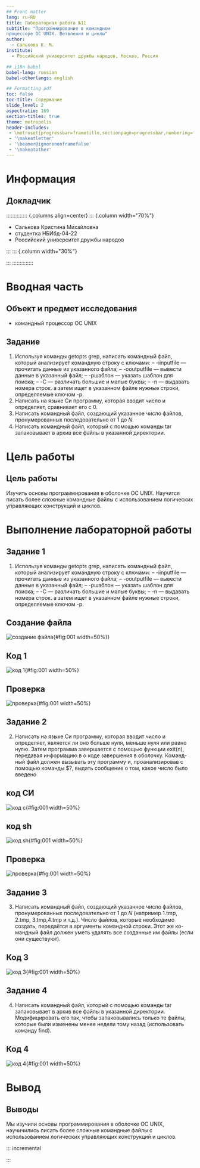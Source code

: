 ```yaml
---
## Front matter
lang: ru-RU
title: Лабораторная работа №11
subtitle: "Программирование в командном
процессоре ОС UNIX. Ветвления и циклы"
author:
  - Салькова К. М.
institute:
  - Российский университет дружбы народов, Москва, Россия

## i18n babel
babel-lang: russian
babel-otherlangs: english

## Formatting pdf
toc: false
toc-title: Содержание
slide_level: 2
aspectratio: 169
section-titles: true
theme: metropolis
header-includes:
 - \metroset{progressbar=frametitle,sectionpage=progressbar,numbering=fraction}
 - '\makeatletter'
 - '\beamer@ignorenonframefalse'
 - '\makeatother'
---
```


# Информация

## Докладчик

:::::::::::::: {.columns align=center}
::: {.column width="70%"}

  * Салькова Кристина Михайловна
  * студентка НБИбд-04-22
  * Российский университет дружбы народов


:::
::: {.column width="30%"}


:::
::::::::::::::

# Вводная часть

## Объект и предмет исследования

- командный процессор OC UNIX

## Задание

1. Используя команды getopts grep, написать командный файл, который анализирует
командную строку с ключами:
– -iinputfile — прочитать данные из указанного файла;
– -ooutputfile — вывести данные в указанный файл;
– -pшаблон — указать шаблон для поиска;
– -C — различать большие и малые буквы;
– -n — выдавать номера строк.
а затем ищет в указанном файле нужные строки, определяемые ключом -p.
2. Написать на языке Си программу, которая вводит число и определяет, сравнивает его с 0.
3. Написать командный файл, создающий указанное число файлов, пронумерованных
последовательно от 1 до 𝑁.
4. Написать командный файл, который с помощью команды tar запаковывает в архив
все файлы в указанной директории. 

# Цель работы


## Цель работы

Изучить основы программирования в оболочке ОС UNIX. Научится писать более
сложные командные файлы с использованием логических управляющих конструкций
и циклов.

# Выполнение лабораторной работы

## Задание 1

1. Используя команды getopts grep, написать командный файл, который анализирует
командную строку с ключами:
– -iinputfile — прочитать данные из указанного файла;
– -ooutputfile — вывести данные в указанный файл;
– -pшаблон — указать шаблон для поиска;
– -C — различать большие и малые буквы;
– -n — выдавать номера строк.
а затем ищет в указанном файле нужные строки, определяемые ключом -p.

## Создание файла 

![создание файла](image/1.png){#fig:001 width=50%}}

## Код 1

![код 1](image/cod1.png){#fig:001 width=50%}

## Проверка

![проверка](image/2.png){#fig:001 width=50%}

## Задание 2

2. Написать на языке Си программу, которая вводит число и определяет, является ли оно
больше нуля, меньше нуля или равно нулю. Затем программа завершается с помощью
функции exit(n), передавая информацию в о коде завершения в оболочку. Команд-
ный файл должен вызывать эту программу и, проанализировав с помощью команды
$?, выдать сообщение о том, какое число было введено


## код СИ

![код с](image/lab2c.png){#fig:001 width=50%}


## код sh

![код sh](image/lab2sh.png){#fig:001 width=50%}

## Проверка

![проверка](image/lab2.png){#fig:001 width=50%}

## Задание 3

3.  Написать командный файл, создающий указанное число файлов, пронумерованных
последовательно от 1 до 𝑁 (например 1.tmp, 2.tmp, 3.tmp,4.tmp и т.д.). Число файлов,
которые необходимо создать, передаётся в аргументы командной строки. Этот же ко-
мандный файл должен уметь удалять все созданные им файлы (если они существуют).


## Код 3

![код 3](image/lab3.png){#fig:001 width=50%}


## Задание 4

4. Написать командный файл, который с помощью команды tar запаковывает в архив
все файлы в указанной директории. Модифицировать его так, чтобы запаковывались
только те файлы, которые были изменены менее недели тому назад (использовать
команду find).

## Код 4

![код 4](image/lab4.png){#fig:001 width=50%}


# Вывод

## Выводы

Мы изучили основы программирования в оболочке ОС UNIX, научичились писать более
сложные командные файлы с использованием логических управляющих конструкций
и циклов.

::: incremental


:::


